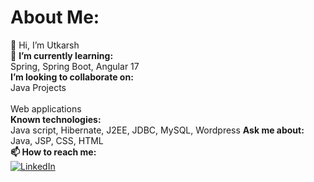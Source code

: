 # About Me: 
👋 Hi, I’m Utkarsh <br> 🌱 **I’m currently learning:** <br>Spring, Spring Boot, Angular 17 <br> **I’m looking to collaborate on:** <br>Java Projects<br><br>Web applications<br>
**Known technologies:** <br>
Java script, Hibernate, J2EE, JDBC, MySQL, Wordpress
**Ask me about:** <br>
Java, JSP, CSS, HTML<br>
**📫 How to reach me:** <br>
[![LinkedIn](https://img.shields.io/badge/LinkedIn-0077B5?style=for-the-badge&logo=linkedin&logoColor=white)](https://www.linkedin.com/in/utkarshbhardwaj7)
<!---[![Gmail](https://img.shields.io/badge/Gmail-D14836?style=for-the-badge&logo=gmail&logoColor=white)](https://www.accounts.gmail.com/utkarsh7423@gmail.com)
--->
